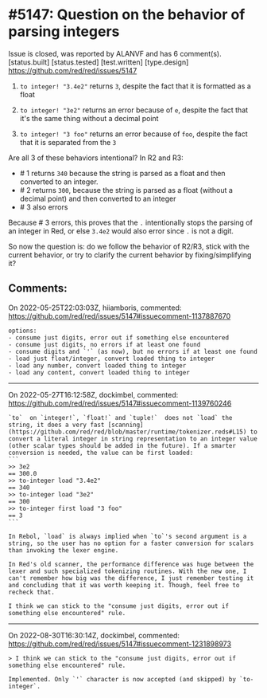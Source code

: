 
#5147: Question on the behavior of parsing integers
================================================================================
Issue is closed, was reported by ALANVF and has 6 comment(s).
[status.built] [status.tested] [test.written] [type.design]
<https://github.com/red/red/issues/5147>

1) `to integer! "3.4e2"` returns `3`, despite the fact that it is formatted as a float

2) `to integer! "3e2"` returns an error because of `e`, despite the fact that it's the same thing without a decimal point

3) `to integer! "3 foo"` returns an error because of `foo`, despite the fact that it is separated from the `3`

Are all 3 of these behaviors intentional?
In R2 and R3:
- \# 1 returns `340` because the string is parsed as a float and then converted to an integer.
- \# 2 returns `300`, because the string is parsed as a float (without a decimal point) and then converted to an integer
- \# 3 also errors

Because \# 3 errors, this proves that the `.` intentionally stops the parsing of an integer in Red, or else `3.4e2` would also error since `.` is not a digit.

So now the question is: do we follow the behavior of R2/R3, stick with the current behavior, or try to clarify the current behavior by fixing/simplifying it?



Comments:
--------------------------------------------------------------------------------

On 2022-05-25T22:03:03Z, hiiamboris, commented:
<https://github.com/red/red/issues/5147#issuecomment-1137887670>

    options:
    - consume just digits, error out if something else encountered
    - consume just digits, no errors if at least one found
    - consume digits and `'` (as now), but no errors if at least one found
    - load just float/integer, convert loaded thing to integer
    - load any number, convert loaded thing to integer
    - load any content, convert loaded thing to integer

--------------------------------------------------------------------------------

On 2022-05-27T16:12:58Z, dockimbel, commented:
<https://github.com/red/red/issues/5147#issuecomment-1139760246>

    `to`  on `integer!`, `float!` and `tuple!`  does not `load` the string, it does a very fast [scanning](https://github.com/red/red/blob/master/runtime/tokenizer.reds#L15) to convert a literal integer in string representation to an integer value (other scalar types should be added in the future). If a smarter conversion is needed, the value can be first loaded:
    ```
    >> 3e2
    == 300.0
    >> to-integer load "3.4e2"
    == 340
    >> to-integer load "3e2"
    == 300
    >> to-integer first load "3 foo"
    == 3
    ```
    
    In Rebol, `load` is always implied when `to`'s second argument is a string, so the user has no option for a faster conversion for scalars than invoking the lexer engine.
    
    In Red's old scanner, the performance difference was huge between the lexer and such specialized tokenizing routines. With the new one, I can't remember how big was the difference, I just remember testing it and concluding that it was worth keeping it. Though, feel free to recheck that.
    
    I think we can stick to the "consume just digits, error out if something else encountered" rule.
    

--------------------------------------------------------------------------------

On 2022-08-30T16:30:14Z, dockimbel, commented:
<https://github.com/red/red/issues/5147#issuecomment-1231898973>

    > I think we can stick to the "consume just digits, error out if something else encountered" rule.
    
    Implemented. Only `'` character is now accepted (and skipped) by `to-integer`.

